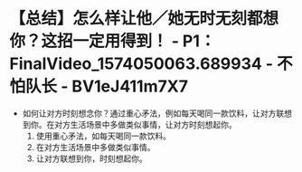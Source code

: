 # 【总结】怎么样让他／她无时无刻都想你？这招一定用得到！ - P1：FinalVideo_1574050063.689934 - 不怕队长 - BV1eJ411m7X7

-   如何让对方时刻想念你？通过重心矛法，例如每天喝同一款饮料，让对方联想到你。在对方生活场景中多做类似事情，让对方时刻想起你。
    1.  使用重心矛法，如每天喝同一款饮料。
    2.  在对方生活场景中多做类似事情。
    3.  让对方联想到你，时刻想起你。